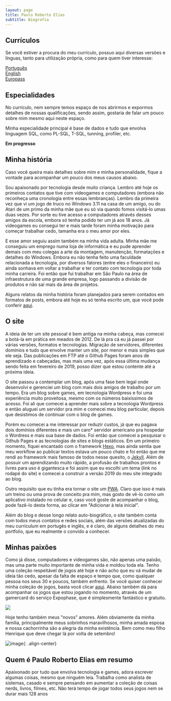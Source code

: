 ```yaml
---
layout: page
title: Paulo Roberto Elias
subtitle: Biografia
---
```


## Currículos

Se você estiver a procura do meu currículo, possuo aqui diversas versões e línguas, tanto para utilização própria, como para quem tiver interesse:

[Português](https://1drv.ms/w/s!Alnyo-7sjku2gZRNl0AePWRkDH2UTQ)  
[English](https://1drv.ms/w/s!Alnyo-7sjku2gZRMYKdVy87EmM7xSg)  
[Europass](https://1drv.ms/b/s!Alnyo-7sjku2gZRO1qY-Qd4t1YTE-g)  

## Especialidades

No currículo, nem sempre temos espaço de nos abrirmos e expormos detalhes de nossas qualificações, sendo assim, gostaria de falar um pouco sobre mim mesmo aqui neste espaço.

Minha especialidade principal é base de dados e tudo que envolva linguagem SQL, como PL-SQL, T-SQL, tunning, profiler, etc.

**Em progresso**

## Minha história

Caso você queira mais detalhes sobre mim e minha personalidade, fique a vontade para acompanhar um pouco dos meus causos abaixo.

Sou apaixonado por tecnologia desde muito criança. Lembro até hoje os primeiros contatos que tive com videogames e computadores (embora não reconheça uma cronologia entre essas lembranças). Lembro da primeira vez que vi um jogo de truco no Windows 3.11 na casa de um amigo, ou do Atari de um primo da minha mãe que eu só via quando fomos visitá-lo umas duas vezes. Por sorte eu tive acesso a computadores através desses amigos da escola, embora só tenha podido ter um já aos 18 anos. Já videogames eu consegui ter e mais tarde foram minha motivação para começar trabalhar cedo, tamanha era o meu amor por eles.

E esse amor seguiu assim também na minha vida adulta. Minha mãe me conseguiu um emprego numa loja de informática e eu pude aprender demais com meu colegas a arte da montagem, manutenção, formatações e detalhes do Windows. Embora eu não tenha feito uma faculdade relacionada a tecnologia, por diversos fatores (entre eles o financeiro) eu ainda sonhava em voltar a trabalhar e ter contato com tecnologia por toda minha carreira. Foi então que fui trabalhar em São Paulo na área de infraestrutura de uma grande empresa, logo passando a divisão de produtos e não saí mais da área de projetos.

Alguns relatos da minha história foram planejados para serem contados em formatos de posts, embora até hoje eu só tenha escrito um, que você pode conferir [aqui](https://prelias.github.io/paulorobertoelias.com.br/2017-08-31-experiencia-na-minha-carreira-e-curriculo/). 

## O site

A ideia de ter um site pessoal é bem antiga na minha cabeça, mas comecei a botá-la em prática em meados de 2012. De lá pra cá eu já passei por várias versões, formatos e tecnologias. Migração de servidores, diferentes domínios e tudo que envolve manter um site, por menor e mais simples que ele seja. Das publicações em FTP até o Github Pages foram anos de aprendizado e cabeçadas, mas mais uma vez, após essa última mudança sendo feita em fevereiro de 2019, posso dizer que estou contente até a próxima ideia.

O site passou a contemplar um blog, após uma fase bem legal onde desenvolvi e gerenciei um blog com mais dois amigos de trabalho por um tempo. Era um blog sobre games, em tecnologia Wordpress e foi uma experiência muito proveitosa, mesmo com os números baixíssimos de acesso. Foi ali que comecei a aprender mais sobre a tecnologia Wordpress e então aluguei um servidor pra mim e comecei meu blog particular, depois que desistimos de continuar com o blog de games.

Porém eu comecei a me interessar por reduzir custos, já que eu pagava dois domínios diferentes e mais um caro* servidor americano pra hospedar o Wordress e mais sua base de dados. Foi então que comecei a pesquisar o Github Pages e as tecnologias de sites e blogs estáticos. Em um primeiro momento, fiquei encantado com o framework [Hexo](https://hexo.io/pt-br/), mas ainda sentia que meu workflow ao publicar textos estava um pouco chato e foi então que me rendi ao framework mais famoso de todos nesse quesito, o [Jekyll](https://jekyllrb.com/). Além de possuir um aprendizando muito rápido, a profusão de trabalhos prontos e livres para uso é gigantesca e foi assim que eu escolhi um tema (link no rodapé do site) e comecei a construir a versão 2019 do meu site integrado ao blog.

Outro requisito que eu tinha era tornar o site um [PWA](https://pt.wikipedia.org/wiki/Progressive_Web_App). Claro que isso é mais um treino ou uma prova de conceito pra mim, mas gosto de vê-lo como um aplicativo instalado no celular e, caso você goste de acompanhar o blog, pode fazê-lo desta forma, ao clicar em "Adicionar à tela inicial".

Além do blog e desse longo relato auto-biográfico, o site também conta com todos meus contatos e redes sociais, além das versões atualizadas do meu curriculum em portugês e inglês, e é claro, de alguns detalhes do meu portfolio, que eu realmente o convido a conhecer.

## Minhas paixões

Como já disse, computadores e videogames são, não apenas uma paixão, mas uma parte muito importante de minha vida e moldou toda ela. Tenho uma coleção respeitável de jogos até hoje e não acho que eu vá mudar de ideia tão cedo, apesar da falta de espaço e tempo que, como qualquer pessoa nos seus 30 e poucos, também enfrento. Se você quiser conhecer minha coleção de jogos, basta você clicar [aqui](https://prelias.github.io/mycollections-cli/). Abaixo também dá para acompanhar os jogos que estou jogando no momento, através de um gamercard do serviço Expophase, que é simplesmente fantástico e gratuito.

<a href="https://www.exophase.com/user/ppuspfc/"><img src="https://card.exophase.com/2/0/6634.png?1561488966" class="align-center"></a>

Hoje tenho também meus "novos" amores. Além obviamente da minha família, principalmente meus sobrinhos maravilhosos, minha amada esposa e nossa cachorrinha são a alegria da minha existência. Bem como meu filho Henrique que deve chegar lá por volta de setembro!

![image](../img/thais_malu.jpg){: .align-center}


## Quem é Paulo Roberto Elias em resumo

Apaixonado por tudo que envolva tecnologia e games, adora escrever algumas coisas, mesmo que ninguém leia. Trabalha como analista de sistemas, casado e sempre pensando em aumentar a coleção de coisas nerds, livros, filmes, etc. Não terá tempo de jogar todos seus jogos nem se durar mais 128 anos